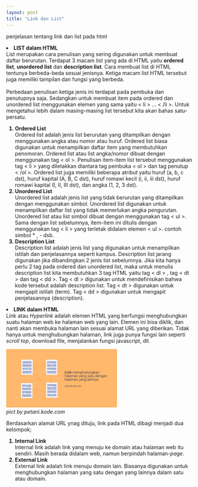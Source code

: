 ```yaml
---
layout: post
title: "Link dan List"
---
```


penjelasan tentang link dan list pada html

<li><b>LIST dalam HTML</b></li>
List merupakan cara penulisan yang sering digunakan untuk membuat daftar berurutan. Terdapat 3 macam list yang ada di HTML yaitu <b>ordered list</b>, <b>unordered list</b> dan <b>description list</b>. Cara membuat list di HTML tentunya berbeda-beda sesuai jenisnya. Ketiga macam list HTML tersebut juga memiliki tampilan dan fungsi yang berbeda.<br><br>Perbedaan penulisan ketiga jenis ini terdapat pada pembuka dan penutupnya saja. Sedangkan untuk membuat item pada ordered dan unordered list menggunakan elemen yang sama yaitu < li > ... < /li >. Untuk mengetahui lebih dalam masing-masing list tersebut kita akan bahas satu-persatu.
<ol type="1">
    <b><li>Ordered List</li></b>
    Ordered list adalah jenis list berurutan yang ditampilkan dengan menggunakan angka atau nomor atau huruf. Ordered list biasa digunakan untuk menampilkan daftar item yang membutuhkan penomoran. Ordered list atau list angka/nomor dibuat dengan menggunakan tag < ol >. Penulisan item-item list tersebut menggunakan tag < li > yang diletakkan diantara tag pembuka < ol > dan tag penutup < /ol >. Ordered list juga memiliki beberapa atribut yaitu huruf (a, b, c dst), huruf kapital (A, B, C dst), huruf romawi kecil (i, ii, iii dst), huruf romawi kapital (I, II, III dst), dan angka (1, 2, 3 dst).
    <b><li>Unordered List</li></b>
    Unordered list adalah jenis list yang tidak berurutan yang ditampilkan dengan menggunakan simbol. Unordered list digunakan untuk menampilkan daftar list yang tidak memerlukan angka pengurutan. Unordered list atau list simbol dibuat dengan menggunakan tag < ul >. Sama dengan list sebelumnya, item-item ini ditulis dengan menggunakan tag < li > yang terletak didalam elemen < ul >. contoh simbol * , - dsb.
    <b><li>Description List</li></b>
    Description list adalah jenis list yang digunakan untuk menampilkan istilah dan penjelasannya seperti kampus. Description list jarang digunakan jika dibandingkan 2 jenis list sebelumnya. Jika kita hanya perlu 2 tag pada ordered dan unordered list, maka untuk menulis description list kita membutuhkan 3 tag HTML yaitu tag < dl > , tag < dt > dan tag < dd >. Tag < dl > digunakan untuk mendefinisikan bahwa kode tersebut adalah description list. Tag < dt > digunakan untuk mengapit istilah (term). Tag < dd > digunakan untuk mengapit penjelasannya (description).
</ol>
<li><b>LINK dalam HTML</b></li>
Link atau <i>Hyperlink</i> adalah elemen HTML yang berfungsi menghubungkan suatu halaman web ke halaman web yang lain. Elemen ini bisa diklik, dan nanti akan membuka halaman lain sesuai alamat URL yang diberikan. Tidak hanya untuk menghubungkan halaman, link juga punya fungsi lain seperti <i>scroll top</i>, download file, menjalankan fungsi javascript, dll. 

<img src="/assets/image/link.png" width="300"><br>
<i>pict by petani.kode.com</i>

Berdasarkan alamat URL ynag dituju, link pada HTML dibagi menjadi dua kelompok;
<ol type="1">
    <b><li>Internal Link</li></b>
    Internal link adalah link yang menuju ke domain atau halaman web itu sendiri. Masih berada didalam web, namun berpindah halaman-<i>page</i>.
    <b><li>External Link</li></b>
    External link adalah link menuju domain lain. Biasanya digunakan untuk menghubungkan halaman yang satu dengan yang lainnya dalam satu atau domain.
</ol>

